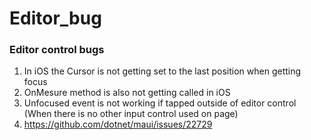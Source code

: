 # Editor_bug
### Editor control bugs
1. In iOS the Cursor is not getting set to the last position when getting focus
2. OnMesure method is also not getting called in iOS
3. Unfocused event is not working if tapped outside of editor control (When there is no other input control used on page)
4. https://github.com/dotnet/maui/issues/22729
